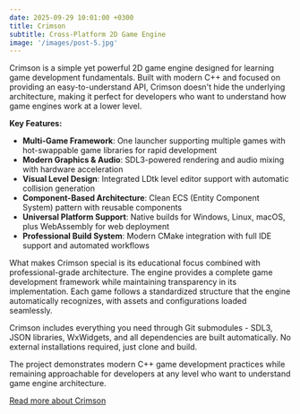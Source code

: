 ```yaml
---
date: 2025-09-29 10:01:00 +0300
title: Crimson
subtitle: Cross-Platform 2D Game Engine
image: '/images/post-5.jpg'
---
```


Crimson is a simple yet powerful 2D game engine designed for learning game development fundamentals. Built with modern C++ and focused on providing an easy-to-understand API, Crimson doesn't hide the underlying architecture, making it perfect for developers who want to understand how game engines work at a lower level.

**Key Features:**
- **Multi-Game Framework**: One launcher supporting multiple games with hot-swappable game libraries for rapid development
- **Modern Graphics & Audio**: SDL3-powered rendering and audio mixing with hardware acceleration
- **Visual Level Design**: Integrated LDtk level editor support with automatic collision generation
- **Component-Based Architecture**: Clean ECS (Entity Component System) pattern with reusable components
- **Universal Platform Support**: Native builds for Windows, Linux, macOS, plus WebAssembly for web deployment
- **Professional Build System**: Modern CMake integration with full IDE support and automated workflows

What makes Crimson special is its educational focus combined with professional-grade architecture. The engine provides a complete game development framework while maintaining transparency in its implementation. Each game follows a standardized structure that the engine automatically recognizes, with assets and configurations loaded seamlessly.

Crimson includes everything you need through Git submodules - SDL3, JSON libraries, WxWidgets, and all dependencies are built automatically. No external installations required, just clone and build.

The project demonstrates modern C++ game development practices while remaining approachable for developers at any level who want to understand game engine architecture.

[Read more about Crimson](/blog/crimson)
